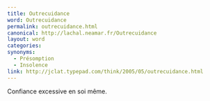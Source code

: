 ```yaml
---
title: Outrecuidance
word: Outrecuidance
permalink: outrecuidance.html
canonical: http://lachal.neamar.fr/Outrecuidance
layout: word
categories:
synonyms:
  - Présomption
  - Insolence
link: http://jclat.typepad.com/think/2005/05/outrecuidance.html
---
```


Confiance excessive en soi même.

